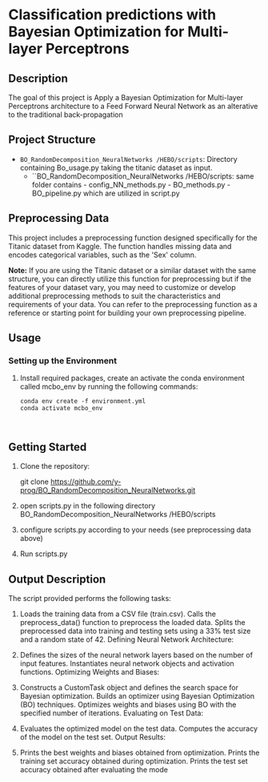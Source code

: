 # Classification predictions with Bayesian Optimization for Multi-layer Perceptrons 
## Description

The goal of this project is Apply a Bayesian Optimization for Multi-layer Perceptrons architecture
to a Feed Forward Neural Network as an alterative to the traditional back-propagation


## Project Structure

- `BO_RandomDecomposition_NeuralNetworks
/HEBO/scripts`: Directory containing Bo_usage.py taking the titanic dataset as input.
  - ``BO_RandomDecomposition_NeuralNetworks
/HEBO/scripts: same folder contains
           - config_NN_methods.py
           - BO_methods.py
           - BO_pipeline.py
    which are utilized in script.py
## Preprocessing Data

This project includes a preprocessing function designed specifically for the Titanic dataset from Kaggle. 
The function handles missing data and encodes categorical variables, such as the 'Sex' column.

**Note:** If you are using the Titanic dataset or a similar dataset with the same structure, you can directly utilize this function for preprocessing
but if the features of your dataset vary, you may need to customize or develop additional preprocessing methods to suit the characteristics and requirements of your data.
You can refer to the preprocessing function as a reference or starting point for building your own preprocessing pipeline.

## Usage

### Setting up the Environment

1. Install required packages, create an activate the conda environment called mcbo_env by running the following commands:
   
   ```
   conda env create -f environment.yml
   conda activate mcbo_env
  


## Getting Started
1. Clone the repository:
   
   git clone https://github.com/y-prog/BO_RandomDecomposition_NeuralNetworks.git

2. open scripts.py in the following directory BO_RandomDecomposition_NeuralNetworks
/HEBO/scripts

3. configure scripts.py according to your needs (see preprocessing data above)

4. Run scripts.py 
   


## Output Description
The script provided performs the following tasks:



1. Loads the training data from a CSV file (train.csv).
Calls the preprocess_data() function to preprocess the loaded data.
Splits the preprocessed data into training and testing sets using a 33% test size and a random state of 42.
Defining Neural Network Architecture:

2. Defines the sizes of the neural network layers based on the number of input features.
Instantiates neural network objects and activation functions.
Optimizing Weights and Biases:

3. Constructs a CustomTask object and defines the search space for Bayesian optimization.
Builds an optimizer using Bayesian Optimization (BO) techniques.
Optimizes weights and biases using BO with the specified number of iterations.
Evaluating on Test Data:

4. Evaluates the optimized model on the test data.
Computes the accuracy of the model on the test set.
Output Results:

5. Prints the best weights and biases obtained from optimization.
   Prints the training set accuracy obtained during optimization.
   Prints the test set accuracy obtained after evaluating the mode
